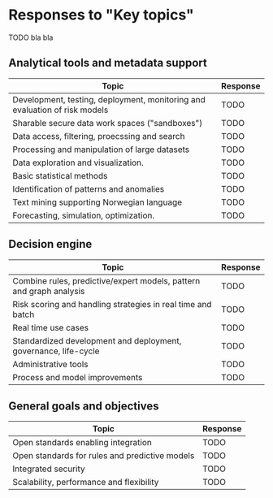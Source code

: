 # Responses to "Key topics"

TODO bla bla

## Analytical tools and metadata support

| **Topic** | **Response**| 
| --- | --- |
| Development, testing, deployment, monitoring and evaluation of risk models | TODO |
| Sharable secure data work spaces ("sandboxes") | TODO |
| Data access, filtering, proecssing and search | TODO |
| Processing and manipulation of large datasets | TODO |
| Data exploration and visualization. | TODO |
| Basic statistical methods  | TODO |
| Identification of patterns and anomalies | TODO |
| Text mining supporting Norwegian language | TODO |
| Forecasting, simulation, optimization. | TODO |

## Decision engine

| **Topic** | **Response**| 
| --- | --- |
| Combine rules, predictive/expert models, pattern and graph analysis | TODO |
| Risk scoring and handling strategies in real time and batch | TODO |
| Real time use cases | TODO |
| Standardized development and deployment, governance, life-cycle | TODO |
| Administrative tools  | TODO |
| Process and model improvements  | TODO |

## General goals and objectives

| **Topic** | **Response**| 
| --- | --- |
| Open standards enabling integration | TODO |
| Open standards for rules and predictive models | TODO |
| Integrated security | TODO |
| Scalability, performance and flexibility | TODO |
